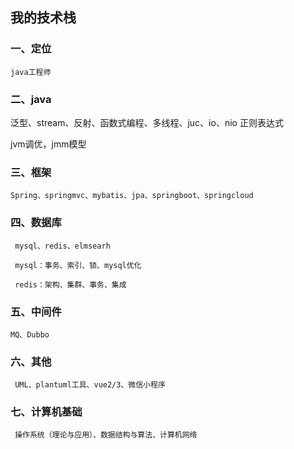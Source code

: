 

  ## 我的技术栈

  ### 一、定位
  
    java工程师

  ### 二、java 

   泛型、stream、反射、函数式编程、多线程、juc、io、nio
   正则表达式

   jvm调优，jmm模型

  ### 三、框架

    Spring、springmvc、mybatis、jpa、springboot、springcloud

  ### 四、数据库

     mysql、redis、elmsearh

     mysql：事务、索引、锁、mysql优化

     redis：架构、集群、事务、集成

   ### 五、中间件

    MQ、Dubbo

   ### 六、其他

     UML、plantuml工具、vue2/3、微信小程序

   ### 七、计算机基础

     操作系统（理论与应用）、数据结构与算法、计算机网络